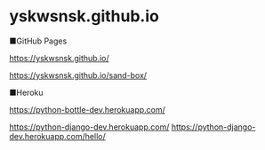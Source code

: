# yskwsnsk.github.io


■GitHub Pages

https://yskwsnsk.github.io/

https://yskwsnsk.github.io/sand-box/


■Heroku

https://python-bottle-dev.herokuapp.com/

https://python-django-dev.herokuapp.com/
https://python-django-dev.herokuapp.com/hello/


